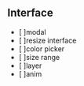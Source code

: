 ## Interface

- [ ]modal
- [ ]resize interface
- [ ]color picker
- [ ]size range
- [ ]layer
- [ ]anim
